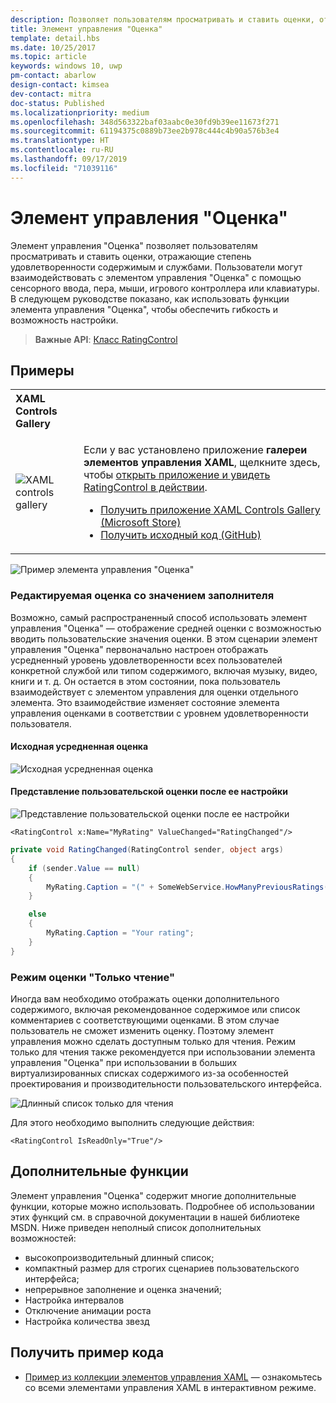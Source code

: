 ```yaml
---
description: Позволяет пользователям просматривать и ставить оценки, отражающие степень удовлетворенности содержимым и службами.
title: Элемент управления "Оценка"
template: detail.hbs
ms.date: 10/25/2017
ms.topic: article
keywords: windows 10, uwp
pm-contact: abarlow
design-contact: kimsea
dev-contact: mitra
doc-status: Published
ms.localizationpriority: medium
ms.openlocfilehash: 348d563322baf03aabc0e30fd9b39ee11673f271
ms.sourcegitcommit: 61194375c0889b73ee2b978c444c4b90a576b3e4
ms.translationtype: HT
ms.contentlocale: ru-RU
ms.lasthandoff: 09/17/2019
ms.locfileid: "71039116"
---
```

# <a name="rating-control"></a>Элемент управления "Оценка"

Элемент управления "Оценка" позволяет пользователям просматривать и ставить оценки, отражающие степень удовлетворенности содержимым и службами. Пользователи могут взаимодействовать с элементом управления "Оценка" с помощью сенсорного ввода, пера, мыши, игрового контроллера или клавиатуры. В следующем руководстве показано, как использовать функции элемента управления "Оценка", чтобы обеспечить гибкость и возможность настройки.

> **Важные API**: [Класс RatingControl](https://docs.microsoft.com/uwp/api/windows.ui.xaml.controls.ratingcontrol)

## <a name="examples"></a>Примеры

<table>
<th align="left">XAML Controls Gallery<th>
<tr>
<td><img src="images/xaml-controls-gallery-sm.png" alt="XAML controls gallery"></img></td>
<td>
    <p>Если у вас установлено приложение <strong style="font-weight: semi-bold">галереи элементов управления XAML</strong>, щелкните здесь, чтобы <a href="xamlcontrolsgallery:/item/RatingControl">открыть приложение и увидеть RatingControl в действии</a>.</p>
    <ul>
    <li><a href="https://www.microsoft.com/store/productId/9MSVH128X2ZT">Получить приложение XAML Controls Gallery (Microsoft Store)</a></li>
    <li><a href="https://github.com/Microsoft/Xaml-Controls-Gallery">Получить исходный код (GitHub)</a></li>
    </ul>
</td>
</tr>
</table>

![Пример элемента управления "Оценка"](images/rating_rs2_doc_ratings_intro.png)

### <a name="editable-rating-with-placeholder-value"></a>Редактируемая оценка со значением заполнителя

Возможно, самый распространенный способ использовать элемент управления "Оценка" — отображение средней оценки с возможностью вводить пользовательские значения оценки. В этом сценарии элемент управления "Оценка" первоначально настроен отображать усредненный уровень удовлетворенности всех пользователей конкретной службой или типом содержимого, включая музыку, видео, книги и т. д. Он остается в этом состоянии, пока пользователь взаимодействует с элементом управления для оценки отдельного элемента. Это взаимодействие изменяет состояние элемента управления оценками в соответствии с уровнем удовлетворенности пользователя.

#### <a name="initial-average-rating-state"></a>Исходная усредненная оценка
![Исходная усредненная оценка](images/rating_rs2_doc_movie_aggregate.png)

#### <a name="representation-of-user-rating-once-set"></a>Представление пользовательской оценки после ее настройки

![Представление пользовательской оценки после ее настройки](images/rating_rs2_doc_movie_user.png)

```XAML
<RatingControl x:Name="MyRating" ValueChanged="RatingChanged"/>
```

```csharp
private void RatingChanged(RatingControl sender, object args)
{
    if (sender.Value == null)
    {
        MyRating.Caption = "(" + SomeWebService.HowManyPreviousRatings() + ")";
    }

    else
    {
        MyRating.Caption = "Your rating";
    }
}
```

### <a name="read-only-rating-mode"></a>Режим оценки "Только чтение"

Иногда вам необходимо отображать оценки дополнительного содержимого, включая рекомендованное содержимое или список комментариев с соответствующими оценками. В этом случае пользователь не сможет изменить оценку. Поэтому элемент управления можно сделать доступным только для чтения.
Режим только для чтения также рекомендуется при использовании элемента управления "Оценка" при использовании в больших виртуализированных списках содержимого из-за особенностей проектирования и производительности пользовательского интерфейса.

![Длинный список только для чтения](images/rating_rs2_doc_reviews.png)

Для этого необходимо выполнить следующие действия:

```XAML
<RatingControl IsReadOnly="True"/>
```

## <a name="additional-functionality"></a>Дополнительные функции

Элемент управления "Оценка" содержит многие дополнительные функции, которые можно использовать. Подробнее об использовании этих функций см. в справочной документации в нашей библиотеке MSDN.
Ниже приведен неполный список дополнительных возможностей:
-   высокопроизводительный длинный список;
-   компактный размер для строгих сценариев пользовательского интерфейса;
-   непрерывное заполнение и оценка значений;
-   Настройка интервалов
-   Отключение анимации роста
-   Настройка количества звезд

## <a name="get-the-sample-code"></a>Получить пример кода

- [Пример из коллекции элементов управления XAML](https://github.com/Microsoft/Xaml-Controls-Gallery) — ознакомьтесь со всеми элементами управления XAML в интерактивном режиме.